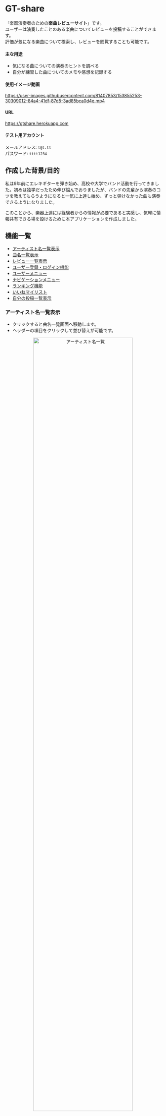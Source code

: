 # GT-share
「楽器演奏者のための**楽曲レビューサイト**」です。\
ユーザーは演奏したことのある楽曲についてレビューを投稿することができます。\
評価が気になる楽曲について検索し、レビューを閲覧することも可能です。

#### 主な用途
- 気になる曲についての演奏のヒントを調べる
- 自分が練習した曲についてのメモや感想を記録する

#### 使用イメージ動画

https://user-images.githubusercontent.com/81407853/153855253-30309012-84a4-41df-87d5-3ad85bca0d4e.mp4


#### URL
https://gtshare.herokuapp.com

#### テスト用アカウント
メールアドレス: `t@t.tt`\
パスワード: `tttt1234`

## 作成した背景/目的
<p>
私は9年前にエレキギターを弾き始め、高校や大学でバンド活動を行ってきました。初めは独学だったため伸び悩んでおりましたが、バンドの先輩から演奏のコツを教えてもらうようになると一気に上達し始め、ずっと弾けなかった曲も演奏できるようになりました。
</p>
<p>
このことから、楽器上達には経験者からの情報が必要であると実感し、気軽に情報共有できる場を設けるために本アプリケーションを作成しました。
</p>

## 機能一覧
- [アーティスト名一覧表示](#アーティスト名一覧表示)
- [曲名一覧表示](#曲名一覧表示)
- [レビュー一覧表示](#レビュー一覧表示)
- [ユーザー登録・ログイン機能](#ユーザー登録ログイン機能)
- [ユーザーメニュー](#ユーザーメニュー)
- [ナビゲーションメニュー](#ナビゲーションメニュー)
- [ランキング機能](#ランキング機能)
- [いいねマイリスト](#いいねマイリスト)
- [自分の投稿一覧表示](#自分の投稿一覧表示)

### アーティスト名一覧表示
- クリックすると曲名一覧画面へ移動します。
- ヘッダーの項目をクリックして並び替えが可能です。

<p align="center">
    <img src="./public/img/ArtistIndex.png" title="アーティスト名一覧" width="80%">
</p>

- 入力した文字と一致するアーティスト名を検索できます。

<p align="center">
    <img src="./public/img/Search.png" title="アーティスト名検索" width="80%">
</p>

- 新規アーティスト名を追加できます。

<p align="center">
    <img src="./public/img/CreateArtist.png" title="新規アーティスト名追加" width="80%">
</p>

### 曲名一覧表示
- クリックするとレビュー一覧画面へ移動します。
- 検索、並び替え、曲名追加が可能です。

<p align="center">
    <img src="./public/img/ArtistShow.png" title="曲名一覧" width="80%">
</p>

### レビュー一覧表示
- レビューの評価をレーダーチャートを用いて視覚的にわかりやすく表示しました。
- 新規投稿、いいね、レビュー並び替えができます。

<p align="center">
    <img src="./public/img/PostIndex.png" title="レビュー一覧" width="80%">
</p>

- 楽器ごとにレビューを表示します。

<p align="center">
    <img src="./public/img/SelectInstrument.png" title="楽器選択" width="20%">
</p>

- 新規レビューボタンをクリックすると投稿ダイアログが表示されます。

<p align="center">
    <img src="./public/img/CreatePost.png" title="レビュー投稿" width="80%">
</p>

- 自分が投稿したレビューは編集・削除が可能です

<p align="center">
    <img src="./public/img/DeletePost.png" title="レビュー削除" width="80%">
</p>

### ユーザー登録・ログイン機能
- 画面右上のボタンをクリックすると新規登録・ログインダイアログが表示されます。
- Googleアカウントでのログインも可能です。

<p align="center">
    <img src="./public/img/Register.png" title="新規登録" width="40%">
    <img src="./public/img/Login.png" title="ログイン" width="40%">
</p>

### ユーザーメニュー
- ログイン中に画面右上のボタンをクリックすると、ユーザーメニューが表示されます。
- ログアウトなどの機能を利用可能です。

<p align="center">
    <img src="./public/img/UserMenu.png" title="ユーザーメニュー" width="40%">
</p>

### ランキング機能
- 楽器初心者のユーザー向けに、簡単な曲をランキング形式で表示します。
- 楽器ごとに表示を切り替えられます。

<p align="center">
    <img src="./public/img/Ranking.png" title="ランキング" width="80%">
</p>

### いいねマイリスト
- 自分がいいねを押したレビューを見返すことができます。

<p align="center">
    <img src="./public/img/MyFavorite.png" title="いいねマイリスト" width="80%">
</p>

### 自分が投稿一覧表示
- 自分が過去に投稿したレビューを振り返ることができます。

<p align="center">
    <img src="./public/img/MyPosts.png" title="自分の投稿一覧" width="80%">
</p>

## 開発環境
#### OS
- Amazon Linux バージョン2

#### フロントエンド
- HTML/CSS
- Vue v2.5.17
- Vuetify v2.6.2
- Vue-Chartjs v3.5.1

#### バックエンド
- PHP v8.0.13
- Laravel v6.20.44

#### データベース
- MariaDB v10.2.38

#### インフラ
- AWS (Cloud9)

#### デプロイ
- Heroku


## テーブル定義

<p align="center">
    <img src="./public/img/DataTable.png" title="テーブル定義">
</p>

### usersテーブル
|  カラム名  |  データ型  |  詳細  |
| ---- | ---- | ---- |
|  id  |  bigint(20) unsigned  |  ID  |
|  name  |  varchar(255)  |  ユーザー名  |
|  email  |  varchar(255)  |  メールアドレス  |
|  password  |  varchar(255)  |  パスワード  |
|  age  |  tinyint(3) unsigned  |  年齢  |
|  occupation  |  varchar(255)  |  職業  |
|  rememberToken  |  varchar(100)  |  ログイン状態を保持  |
|  created_at  |  timestamp  |  データ作成時間  |
|  updated_at |  timestamp  |  データ更新時間  |

### artistsテーブル
|  カラム名  |  データ型  |  詳細  |
| ---- | ---- | ---- |
|  id  |  int(10) unsigned  |  ID  |
|  name  |  varchar(255)  |  アーティスト名  |
|  created_at  |  timestamp  |  データ作成時間  |
|  updated_at |  timestamp  |  データ更新時間  |

### songsテーブル
|  カラム名  |  データ型  |  詳細  |
| ---- | ---- | ---- |
|  id  |  smallint(5) unsigned  |  ID  |
|  name  |  varchar(255)  |  曲名  |
|  artist_id  |  int(10) unsigned  |  artistsテーブルとの連携用ID  |
|  created_at  |  timestamp  |  データ作成時間  |
|  updated_at |  timestamp  |  データ更新時間  |

### instrumentsテーブル
|  カラム名  |  データ型  |  詳細  |
| ---- | ---- | ---- |
|  id  |  smallint(5) unsigned  |  ID  |
|  name  |  varchar(255)  |  楽器名  |
|  created_at  |  timestamp  |  データ作成時間  |
|  updated_at |  timestamp  |  データ更新時間  |

### postsテーブル
|  カラム名  |  データ型  |  詳細  |
| ---- | ---- | ---- |
|  id  |  bigint(20) unsigned  |  ID  |
|  user_id  |  bigint(20) unsigned  |  usersテーブルとの連携用ID  |
|  song_id  |  smallint(5) unsigned  |  songsテーブルとの連携用ID  |
|  instrument_id  |  smallint(5) unsigned  |  instrumentsテーブルとの連携用ID  |
|  experience  |  tinyint(3) unsigned  |  楽器の経験年数  |
|  score_easy  |  tinyint(3) unsigned  |  簡単度  |
|  score_copy  |  tinyint(3) unsigned  |  耳コピしやすさ  |
|  score_memorize  |  tinyint(3) unsigned  |  覚えやすさ  |
|  score_cost  |  tinyint(3) unsigned  |  必要機材の少なさ  |
|  score_enjoyment  |  tinyint(3) unsigned  |  演奏時の楽しさ  |
|  body  |  text  |  感想  |
|  url  |  varchar(255)  |  演奏動画へのURL  |
|  created_at  |  timestamp  |  データ作成時間  |
|  updated_at |  timestamp  |  データ更新時間  |

### post_userテーブル（いいね機能用の中間テーブル）
|  カラム名  |  データ型  |  詳細  |
| ---- | ---- | ---- |
|  user_id  |  bigint(20) unsigned  |  usersテーブルとの連携用ID  |
|  post_id  |  bigint(20) unsigned  |  postsテーブルとの連携用ID  |
|  created_at  |  timestamp  |  データ作成時間  |
|  updated_at |  timestamp  |  データ更新時間  |
